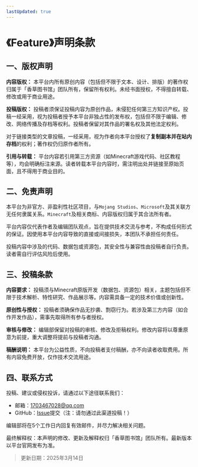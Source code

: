 ```yaml
---
lastUpdated: true
---
```


# 《Feature》声明条款
## 一、版权声明
**内容版权：**
本平台内所有原创内容（包括但不限于文本、设计、排版）的著作权归属于「香草图书馆」团队所有，保留所有权利。未经书面授权，不得擅自转载、修改或用于商业用途。

**投稿版权：**
投稿者须保证投稿内容为原创作品，未侵犯任何第三方知识产权。投稿一经采用，视为投稿者授予本平台非独占性的发布权，包括但不限于编辑、修改、网络传播及存档等权利。投稿者保留对其作品的署名权及其他法定权利。

对于链接类型的文章投稿，一经采用，视为作者向本平台授权了**复制副本并在站内存档**的权利；著作权仍归原作者所有。

**引用与转载：**
平台内容若引用第三方资源（如Minecraft游戏代码、社区教程等），均会明确标注来源。读者转载本平台内容时，需注明出处并链接至原始页面，且不得用于商业目的。

## 二、免责声明
本平台为非官方、非盈利性社区项目，与`Mojang Studios`、`Microsoft`及其关联方无任何隶属关系。`Minecraft`及相关商标、内容版权归属于其合法所有者。

平台内容仅代表作者及编辑团队观点，旨在提供技术交流与参考，不构成任何形式的保证。因使用本平台内容导致的直接或间接损失，本团队不承担任何责任。

投稿内容中涉及的代码、数据包或资源包，其安全性与兼容性由投稿者自行负责。读者需自行评估风险后使用。

## 三、投稿条款
**内容要求：**
投稿须与Minecraft原版开发（数据包、资源包）相关，主题包括但不限于技术解析、特性研究、作品展示等。内容需具备一定的技术价值或创新性。

**原创性与授权：**
投稿者须确保作品无抄袭、剽窃行为。若涉及第三方内容（如合作开发作品），需事先取得所有参与者授权。

**审核与修改：**
编辑部保留对投稿的审核、修改及拒稿权利。修改内容将以尊重原意为前提，重大调整将提前与投稿者沟通。

**稿酬说明：**
本平台为公益性质，不向投稿者支付稿酬，亦不向读者收取费用。所有内容免费开放，仅作技术交流用途。

## 四、联系方式
投稿、建议或侵权投诉，请通过以下途径联系我们：
- 邮箱：1703467028@qq.com
- GitHub：[Issue](https://github.com/CR-019/datapack-index/issues)提交（注：请勿通过此渠道投稿！）

编辑部将在5个工作日内回复有效邮件，并尽力解决相关问题。

最终解释权：本声明的修改、更新及解释权归「香草图书馆」团队所有。最新版本以平台官网发布为准。

> 更新日期：2025年3月14日